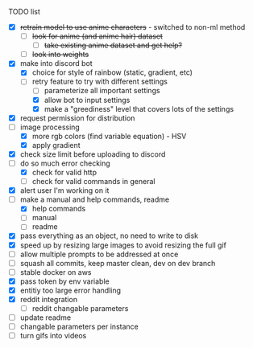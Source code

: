  TODO list
 
 - [x] ~~retrain model to use anime characters~~ - switched to non-ml method
   - [ ] ~~look for anime (and anime hair) dataset~~
     - [ ] ~~take existing anime dataset and get help?~~
   - [ ] ~~look into weights~~
 - [x] make into discord bot
   - [x] choice for style of rainbow (static, gradient, etc)
   - [ ] retry feature to try with different settings
     - [ ] parameterize all important settings
     - [x] allow bot to input settings
     - [x] make a "greediness" level that covers lots of the settings
 - [x] request permission for distribution
 - [ ] image processing
   - [x] more rgb colors (find variable equation) - HSV
   - [x] apply gradient
 - [x] check size limit before uploading to discord
 - [ ] do so much error checking
   - [x] check for valid http
   - [ ] check for valid commands in general
 - [x] alert user I'm working on it
 - [ ] make a manual and help commands, readme
   - [x] help commands
   - [ ] manual
   - [ ] readme
 - [x] pass everything as an object, no need to write to disk
 - [x] speed up by resizing large images to avoid resizing the full gif
 - [ ] allow multiple prompts to be addressed at once
 - [ ] squash all commits, keep master clean, dev on dev branch
 - [ ] stable docker on aws
 - [x] pass token by env variable
 - [x] entitiy too large error handling
 - [x] reddit integration
   - [ ] reddit changable parameters
 - [ ] update readme
 - [ ] changable parameters per instance
 - [ ] turn gifs into videos